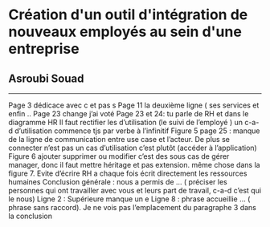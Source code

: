 # Création d'un outil d'intégration de nouveaux employés au sein d'une entreprise
## Asroubi	Souad
-----------------------------------------------------
Page 3 dédicace avec c et pas s
Page 11 la deuxième ligne  ( ses services et enfin ..
Page 23 change j’ai voté
Page 23 et 24: tu parle de RH et dans le diagramme HR
Il faut rectifier les d’utilisation (le suivi de l’employé ) un c-a-d d’utilisation commence tjs par verbe à l’infinitif
Figure 5 page 25 : manque de la ligne de communication entre use case et l’acteur. De plus se connecter n’est pas un cas d’utilisation c’est plutôt (accéder à l’application)
Figure 6 ajouter supprimer ou modifier c’est des sous cas de gérer manager, donc il faut mettre héritage et pas extension. même chose dans la figure 7.
Evite d’écrire RH a chaque fois écrit directement les ressources humaines 
Conclusion générale :
nous a permis de … ( préciser les personnes qui ont travailler avec vous et leurs part de travail, c-a-d c’est qui le nous)
Ligne 2 : Supérieure manque un e 
Ligne 8 : phrase accueillie … ( phrase sans raccord).
Je ne vois pas l’emplacement du paragraphe 3 dans la conclusion 

